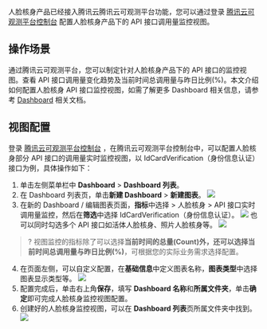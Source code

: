人脸核身产品已经接入腾讯云腾讯云可观测平台功能，您可以通过登录 [腾讯云可观测平台控制台](https://console.cloud.tencent.com/monitor) 配置人脸核身产品下的 API 接口调用量监控视图。

## 操作场景

通过腾讯云可观测平台，您可以制定针对人脸核身产品下的 API 接口的监控视图。查看 API 接口调用量变化趋势及当前时间总调用量与昨日比例(%)。本文介绍如何配置人脸核身 API 接口监控视图，如需了解更多 Dashboard 相关信息，请参考 [Dashboard](https://cloud.tencent.com/document/product/248/46741) 相关文档。


 ## 视图配置
登录 [腾讯云可观测平台控制台](https://console.cloud.tencent.com/monitor) ，在腾讯云可观测平台控制台中，可以配置人脸核身部分 API 接口的调用量实时监控视图，以 IdCardVerification（身份信息认证）接口为例，具体操作如下：
1. 单击左侧菜单栏中 **Dashboard** > **Dashboard 列表**。
2. 在 Dashboard 列表页，单击**新建 Dashboard** > **新建图表**。
![](https://qcloudimg.tencent-cloud.cn/raw/07643f35727b4ae0f32ae72a0cc66c6d.png)
3. 在新的 Dashboard / 编辑图表页面，**指标**中选择 > 人脸核身 > API 接口实时调用量监控，然后在**筛选**中选择 IdCardVerification（身份信息认证）。
![](https://qcloudimg.tencent-cloud.cn/raw/1fe4090d311821e901fffea1bf804f17.png)
也可以同时勾选多个 API 接口如活体人脸核身、照片人脸核身等。
![](https://qcloudimg.tencent-cloud.cn/raw/67ecb4ba2b6e8c54c4b57a73e250d505.png)

>? 视图监控的指标除了可以选择**当前时间的总量(Count)**外，还可以选择**当前时间总调用量与昨日比例(%)**，可根据您的实际业务需求选择配置。
>
4. 在页面左侧，可以自定义配置，在**基础信息**中定义图表名称，**图表类型**中选择图表显示类型等。
![](https://qcloudimg.tencent-cloud.cn/raw/f109e0a8b33af0b271fde2b72307d719.png)
5. 配置完成后，单击右上角**保存**，填写 **Dashboard 名称**和**所属文件夹**，单击**确定**即可完成人脸核身监控视图配置。
6. 创建好的人脸核身监控视图，可以在 **Dashboard 列表**页所属文件夹中找到。
![](https://qcloudimg.tencent-cloud.cn/raw/4bc0e827b88b872ce239a2da3a04e671.png)
